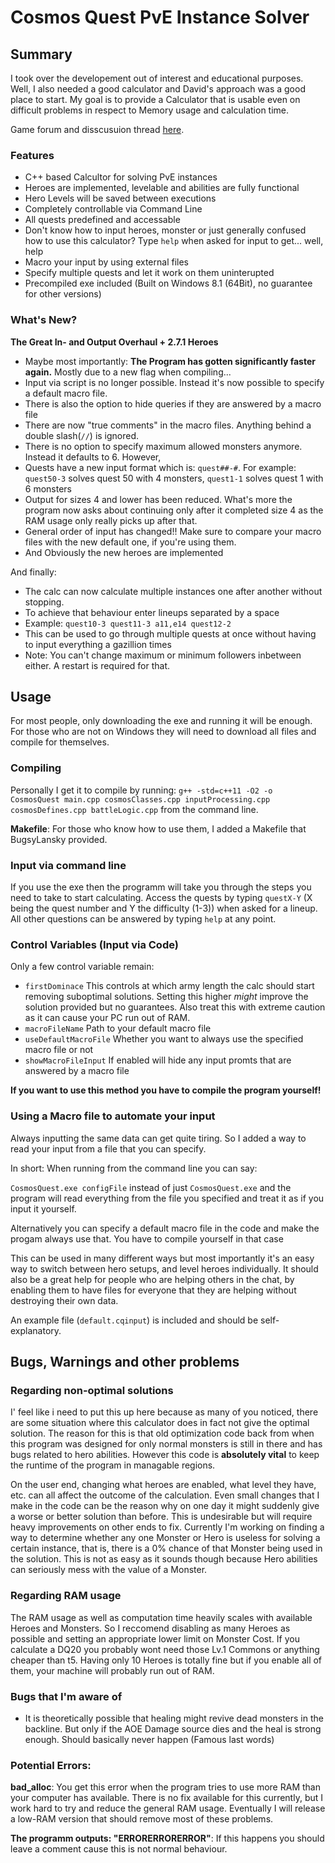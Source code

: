 # Cosmos Quest PvE Instance Solver

## Summary
I took over the developement out of interest and educational purposes. Well, I also needed a good calculator and David's approach was a good place to start.
My goal is to provide a Calculator that is usable even on difficult problems in respect to Memory usage and calculation time.

Game forum and disscusuion thread [here](http://www.kongregate.com/forums/910715-cosmos-quest/topics/915430-version-2-7-0-c-calc-now-supports-the-banhammer-overlord).

### Features
* C++ based Calcultor for solving PvE instances
* Heroes are implemented, levelable and abilities are fully functional
* Hero Levels will be saved between executions
* Completely controllable via Command Line
* All quests predefined and accessable
* Don't know how to input heroes, monster or just generally confused how to use this calculator? Type `help` when asked for input to get... well, help
* Macro your input by using external files
* Specify multiple quests and let it work on them uninterupted
* Precompiled exe included (Built on Windows 8.1 (64Bit), no guarantee for other versions)

### What's New?
**The Great In- and Output Overhaul + 2.7.1 Heroes**
* Maybe most importantly: **The Program has gotten significantly faster again.** Mostly due to a new flag when compiling... 
* Input via script is no longer possible. Instead it's now possible to specify a default macro file.
* There is also the option to hide queries if they are answered by a macro file
* There are now "true comments" in the macro files. Anything behind a double slash(`//`) is ignored.
* There is no option to specify maximum allowed monsters anymore. Instead it defaults to 6. However,
* Quests have a new input format which is: `quest##-#`. For example: `quest50-3` solves quest 50 with 4 monsters, `quest1-1` solves quest 1 with 6 monsters 
* Output for sizes 4 and lower has been reduced. What's more the program now asks about continuing only after it completed size 4 as the RAM usage only really picks up after that.
* General order of input has changed!! Make sure to compare your macro files with the new default one, if you're using them.
* And Obviously the new heroes are implemented

And finally:
* The calc can now calculate multiple instances one after another without stopping.
* To achieve that behaviour enter lineups separated by a space
* Example: `quest10-3 quest11-3 a11,e14 quest12-2`
* This can be used to go through multiple quests at once without having to input everything a gazillion times
* Note: You can't change maximum or minimum followers inbetween either. A restart is required for that.

## Usage

For most people, only downloading the exe and running it will be enough. For those who are not on Windows they will need to download all files and compile for themselves.

### Compiling
Personally I get it to compile by running:
`g++ -std=c++11 -O2 -o CosmosQuest main.cpp cosmosClasses.cpp inputProcessing.cpp cosmosDefines.cpp battleLogic.cpp` from the command line.

**Makefile**: For those who know how to use them, I added a Makefile that BugsyLansky provided.

### Input via command line
If you use the exe then the programm will take you through the steps you need to take to start calculating. Access the quests by typing `questX-Y` (X being the quest number and Y the difficulty (1-3)) when asked for a lineup. All other questions can be answered by typing `help` at any point.

### Control Variables (Input via Code)
Only a few control variable remain:
* `firstDominace` This controls at which army length the calc should start removing suboptimal solutions. Setting this higher *might* improve the solution provided but no guarantees. Also treat this with extreme caution as it can cause your PC run out of RAM.
* `macroFileName` Path to your default macro file
* `useDefaultMacroFile` Whether you want to always use the specified macro file or not
* `showMacroFileInput` If enabled will hide any input promts that are answered by a macro file 

**If you want to use this method you have to compile the program yourself!**

### Using a Macro file to automate your input
Always inputting the same data can get quite tiring. So I added a way to read your input from a file that you can specify. 

In short: When running from the command line you can say: 

`CosmosQuest.exe configFile` instead of just `CosmosQuest.exe` and the program will read everything from the file you specified and treat it as if you input it yourself. 

Alternatively you can specify a default macro file in the code and make the progam always use that. You have to compile yourself in that case

This can be used in many different ways but most importantly it's an easy way to switch between hero setups, and level heroes individually. 
It should also be a great help for people who are helping others in the chat, by enabling them to have files for everyone that they are helping without destroying their own data.

An example file (`default.cqinput`) is included and should be self-explanatory.

## Bugs, Warnings and other problems

### Regarding non-optimal solutions
I' feel like i need to put this up here because as many of you noticed, there are some situation where this calculator does in fact not give the optimal solution. 
The reason for this is that old optimization code back from when this program was designed for only normal monsters is still in there and has bugs related to hero abilities. However this code is **absolutely vital** to keep the runtime of the program in managable regions. 

On the user end, changing what heroes are enabled, what level they have, etc. can all affect the outcome of the calculation. Even small changes that I make in the code can be the reason why on one day it might suddenly give a worse or better solution than before. 
This is undesirable but will require heavy improvements on other ends to fix. Currently I'm working on finding a way to determine whether any one Monster or Hero is useless for solving a certain instance, that is, there is a 0% chance of that Monster being used in the solution. 
This is not as easy as it sounds though because Hero abilities can seriously mess with the value of a Monster.

### Regarding RAM usage
The RAM usage as well as computation time heavily scales with available Heroes and Monsters. 
So I reccomend disabling as many Heroes as possible and setting an appropriate lower limit on Monster Cost. 
If you calculate a DQ20 you probably wont need those Lv.1 Commons or anything cheaper than t5. 
Having only 10 Heroes is totally fine but if you enable all of them, your machine will probably run out of RAM.

### Bugs that I'm aware of
* It is theoretically possible that healing might revive dead monsters in the backline. 
But only if the AOE Damage source dies and the heal is strong enough. Should basically never happen (Famous last words)

### Potential Errors:
**bad_alloc**: You get this error when the program tries to use more RAM than your computer has available. 
There is no fix available for this currently, but I work hard to try and reduce the general RAM usage. 
Eventually I will release a low-RAM version that should remove most of these problems. 

**The programm outputs: "ERRORERRORERROR"**: If this happens you should leave a comment cause this is not normal behaviour. 
